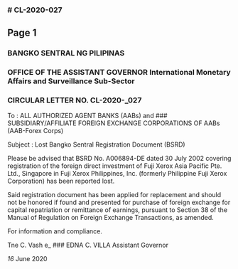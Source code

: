 ### # CL-2020-027

## Page 1

### BANGKO SENTRAL NG PILIPINAS

### OFFICE OF THE ASSISTANT GOVERNOR International Monetary Affairs and Surveillance Sub-Sector

### CIRCULAR LETTER NO. CL-2020-_027

To : ALL AUTHORIZED AGENT BANKS (AABs) and ### SUBSIDIARY/AFFILIATE FOREIGN EXCHANGE CORPORATIONS OF AABs (AAB-Forex Corps)

Subject : Lost Bangko Sentral Registration Document (BSRD)

Please be advised that BSRD No. A006894-DE dated 30 July 2002 covering registration of the foreign direct investment of Fuji Xerox Asia Pacific Pte. Ltd., Singapore in Fuji Xerox Philippines, Inc. (formerly Philippine Fuji Xerox Corporation) has been reported lost.

Said registration document has been applied for replacement and should not be honored if found and presented for purchase of foreign exchange for capital repatriation or remittance of earnings, pursuant to Section 38 of the Manual of Regulation on Foreign Exchange Transactions, as amended.

For information and compliance.

Tne C. Vash e_ ### EDNA C. VILLA Assistant Governor

_16_ June 2020 
